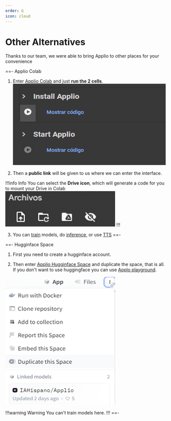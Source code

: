 ```yaml
---
order: G
icon: cloud
---
```


# Other Alternatives
Thanks to our team, we were able to bring Applio to other places for your convenience

==- Applio Colab
 1. Enter [Applio Colab](https://colab.research.google.com/github/iahispano/applio/blob/master/assets/Applio.ipynb) and just **run the 2 cells**.
 ![](../assets/Colab.png)

 2. Then a **public link** will be given to us where we can enter the interface.

 !!!info Info
 You can select the **Drive icon**, which will generate a code for you to mount your Drive in Colab
 ![](../assets/Drive.png)
 !!!

 3. You can [train](/get-started\training.md/) models, do [inference](/get-started\inferencing.md/), or use [TTS](/get-started\tts.md/)
==- 

==- Hugginface Space
 1. First you need to create a hugginface account.

 2. Then enter [Applio Hugginface Space](https://huggingface.co/spaces/IAHispano/Applio) and duplicate the space, that is all. If you don't want to use huggingface you can use  [Applo playground](https://applio.org/playground).
 
 ![](../assets/Duplicate.png)
 
 !!!warning Warning
 You can't train models here.
 !!!
==- 
